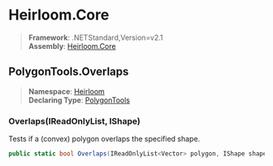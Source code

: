 # Heirloom.Core

> **Framework**: .NETStandard,Version=v2.1  
> **Assembly**: [Heirloom.Core][0]  

## PolygonTools.Overlaps

> **Namespace**: [Heirloom][0]  
> **Declaring Type**: [PolygonTools][1]  

### Overlaps(IReadOnlyList<Vector>, IShape)

Tests if a (convex) polygon overlaps the specified shape.

```cs
public static bool Overlaps(IReadOnlyList<Vector> polygon, IShape shape)
```

[0]: ../../../Heirloom.Core.md
[1]: ../PolygonTools.md

